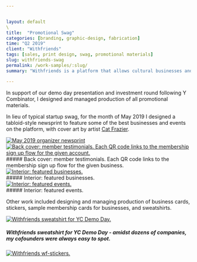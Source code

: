 ```yaml
---


layout: default
\
title:  "Promotional Swag"
categories: [branding, graphic-design, fabrication]
time: "Q2 2019"
client: "Withfriends"
tags: [sales, print design, swag, promotional materials]
slug: withfriends-swag
permalink: /work-samples/:slug/
summary: "Withfriends is a platform that allows cultural businesses and organizations to sell memberships. In support of our investment round, I designed & managed production of promotional materials and swag."

---
```


In support of our demo day presentation and investment round following Y Combinator, I designed and managed production of all promotional materials.

In lieu of typical startup swag, for the month of May 2019 I designed a tabloid-style newsprint to feature some of the best businesses and events on the platform, with cover art by artist [Cat Frazier](https://twitter.com/animatedtext).

<div class="device border-frame"><a href="#" data-featherlight="/assets/images/posts/newsprint-1.png"><img src="/assets/images/posts/newsprint-1.png" alt="May 2019 organizer newsprint" title="May 2019 organizer newsprint" class="device-interior"></a></div>
<div class="device border-frame"><a href="#" data-featherlight="/assets/images/posts/newsprint-back.jpg"><img src="/assets/images/posts/newsprint-back.jpg" alt="Back cover: member testimonials. Each QR code links to the membership sign up flow for the given account." title="Back cover: member testimonials. Each QR code links to the membership sign up flow for the given account." class="device-interior"></a></div>
##### Back cover: member testimonials. Each QR code links to the membership sign up flow for the given business.

<div class="device border-frame"><a href="#" data-featherlight="/assets/images/posts/newsprint-account.jpg"><img src="/assets/images/posts/newsprint-account.jpg" alt="Interior: featured businesses." title="Interior: featured businesses." class="device-interior"></a></div>
##### Interior: featured businesses.

<div class="device border-frame"><a href="#" data-featherlight="/assets/images/posts/newsprint-events.jpg"><img src="/assets/images/posts/newsprint-events.jpg" alt="Interior: featured events." title="Interior: featured events." class="device-interior"></a></div>
##### Interior: featured events.

Other work included designing and managing production of business cards, stickers, sample membership cards for businesses, and sweatshirts.

<div class="device border-frame"><a href="#" data-featherlight="/assets/images/posts/wf-sweatshirt.jpg"><img src="/assets/images/posts/wf-sweatshirt.jpg" alt="Withfriends sweatshirt for YC Demo Day." title="Withfriends sweatshirt for YC Demo Day." class="device-interior"></a></div>

##### Withfriends sweatshirt for YC Demo Day - amidst dozens of companies, my cofounders were always easy to spot.


<div class="device border-frame"><a href="#" data-featherlight="/assets/images/posts/wf-stickers.jpg"><img src="/assets/images/posts/wf-stickers.jpg" alt="Withfriends wf-stickers." title="Withfriends stickers." class="device-interior"></a></div>